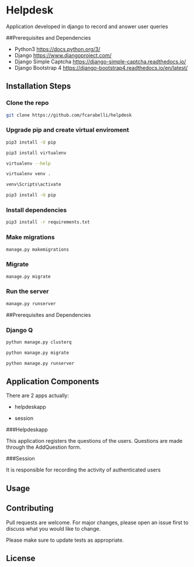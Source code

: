 # Helpdesk


Application developed in django to record and answer user queries

##Prerequisites and Dependencies

* Python3 https://docs.python.org/3/
* Django https://www.djangoproject.com/
* Django Simple Captcha https://django-simple-captcha.readthedocs.io/
* Django Bootstrap 4 https://django-bootstrap4.readthedocs.io/en/latest/
##

## Installation Steps

### Clone the repo
```bash
git clone https://github.com/fcarabelli/helpdesk
```
###

### Upgrade pip and create virtual enviroment
```bash
pip3 install -U pip

pip3 install virtualenv

virtualenv --help

virtualenv venv . 

venv\Scripts\activate

pip3 install -U pip

```

###


### Install dependencies

```bash
pip3 install -r requirements.txt
```
###

### Make migrations
```bash
manage.py makemigrations
```

### Migrate
```bash
manage.py migrate
```

### Run the server
```bash
manage.py runserver
```

##Prerequisites and Dependencies


### Django Q
```bash
python manage.py clusterq

python manage.py migrate

python manage.py runserver
```



## Application Components

There are 2 apps actually:

* helpdeskapp

* session




###Helpdeskapp

This application registers the questions of the users.
Questions are made through the AddQuestion form.



###Session

It is responsible for recording the activity of authenticated users

###



## Usage


##

## Contributing
Pull requests are welcome. For major changes, please open an issue first to discuss what you would like to change.

Please make sure to update tests as appropriate.

## License
